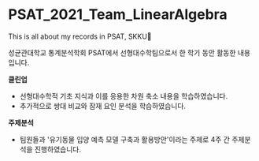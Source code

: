 # PSAT_2021_Team_LinearAlgebra
This is all about my records in PSAT, SKKU🤗

성균관대학교 통계분석학회 PSAT에서 선형대수학팀으로서 한 학기 동안 활동한 내용입니다.

**클린업**
- 선형대수학적 기초 지식과 이를 응용한 차원 축소 내용을 학습하였습니다.
- 추가적으로 쌍대 비교와 잠재 요인 분석을 학습하였습니다.

**주제분석**
- 팀원들과 '유기동물 입양 예측 모델 구축과 활용방안'이라는 주제로 4주 간 주제분석을 진행하였습니다.
